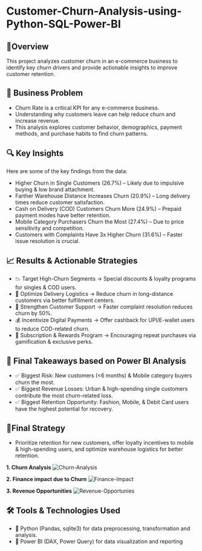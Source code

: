 # **Customer-Churn-Analysis-using-Python-SQL-Power-BI**

## 🚀**Overview**
This project analyzes customer churn in an e-commerce business to identify key churn drivers and provide actionable insights to improve customer retention.

## 📌 **Business Problem**
- Churn Rate is a critical KPI for any e-commerce business.
- Understanding why customers leave can help reduce churn and increase revenue.
- This analysis explores customer behavior, demographics, payment methods, and purchase habits to find churn patterns.

## 🔍 **Key Insights**
Here are some of the key findings from the data:
- Higher Churn in Single Customers (26.7%) – Likely due to impulsive buying & low brand attachment.
- Farther Warehouse Distance Increases Churn (20.9%) – Long delivery times reduce customer satisfaction.
- Cash on Delivery (COD) Customers Churn More (24.9%) – Prepaid payment modes have better retention.
- Mobile Category Purchasers Churn the Most (27.4%) – Due to price sensitivity and competition.
- Customers with Complaints Have 3x Higher Churn (31.6%) – Faster issue resolution is crucial.

## 📈 **Results & Actionable Strategies**
- 📉 Target High-Churn Segments → Special discounts & loyalty programs for singles & COD users.
- 🚀 Optimize Delivery Logistics → Reduce churn in long-distance customers via better fulfillment centers.
- 🎯 Strengthen Customer Support → Faster complaint resolution reduces churn by 50%.
- 💰 Incentivize Digital Payments → Offer cashback for UPI/E-wallet users to reduce COD-related churn.
- 🔄 Subscription & Rewards Program → Encouraging repeat purchases via gamification & exclusive perks.

## 📌 **Final Takeaways based on Power BI Analysis**
- ✅ Biggest Risk: New customers (<6 months) & Mobile category buyers churn the most.
- ✅ Biggest Revenue Losses: Urban & high-spending single customers contribute the most churn-related loss.
- ✅ Biggest Retention Opportunity: Fashion, Mobile, & Debit Card users have the highest potential for recovery.

## 🎯**Final Strategy**
- Prioritize retention for new customers, offer loyalty incentives to mobile & high-spending users, and optimize warehouse logistics for better retention.

**1. Churn Analysis**
  ![Churn-Analysis](https://github.com/user-attachments/assets/137a1f8d-9307-470b-a212-b4bde5a873cd)

**2. Finance impact due to Churn**
  ![Finance-Impact](https://github.com/user-attachments/assets/ca9bfe65-9a9a-4f77-be64-7e820df9c901)

**3. Revenue Opportunities**
  ![Revenue-Opportunies](https://github.com/user-attachments/assets/83097407-934f-4e79-9d8f-dfb33eb2f39e)


## 🛠️ **Tools & Technologies Used**
- 📌 Python (Pandas, sqlite3) for data preprocessing, transformation and analysis.
- 📌 Power BI (DAX, Power Query) for data visualization and reporting


